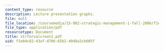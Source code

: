 ```yaml
---
content_type: resource
description: Lecture presentation graphs.
file: null
file_location: /coursemedia/15-902-strategic-management-i-fall-2006/f1e04c8243afd70665b240d8a2cb605f_strforvalcreat2.pdf
file_type: application/pdf
resourcetype: Document
title: strforvalcreat2.pdf
uid: f1e04c82-43af-d706-65b2-40d8a2cb605f
---
```

